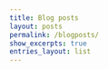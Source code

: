 ```yaml
---
title: Blog posts
layout: posts
permalink: /blogposts/
show_excerpts: true
entries_layout: list
---
```

